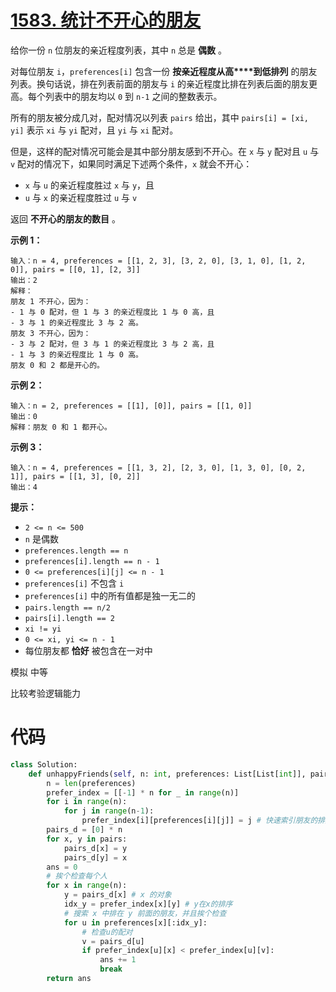 <!--
 * @Description: 
 * @Autor: Au3C2
 * @Date: 2021-08-14 11:38:29
 * @LastEditors: Au3C2
 * @LastEditTime: 2021-08-14 11:38:30
-->
# [1583. 统计不开心的朋友](https://leetcode-cn.com/problems/count-unhappy-friends/)

给你一份 `n` 位朋友的亲近程度列表，其中 `n` 总是 **偶数** 。

对每位朋友 `i`，`preferences[i]` 包含一份 **按亲近程度从高****到低排列** 的朋友列表。换句话说，排在列表前面的朋友与 `i` 的亲近程度比排在列表后面的朋友更高。每个列表中的朋友均以 `0` 到 `n-1` 之间的整数表示。

所有的朋友被分成几对，配对情况以列表 `pairs` 给出，其中 `pairs[i] = [xi, yi]` 表示 `xi` 与 `yi` 配对，且 `yi` 与 `xi` 配对。

但是，这样的配对情况可能会是其中部分朋友感到不开心。在 `x` 与 `y` 配对且 `u` 与 `v` 配对的情况下，如果同时满足下述两个条件，`x` 就会不开心：

-   `x` 与 `u` 的亲近程度胜过 `x` 与 `y`，且
-   `u` 与 `x` 的亲近程度胜过 `u` 与 `v`

返回 **不开心的朋友的数目** 。

 

**示例 1：**

```
输入：n = 4, preferences = [[1, 2, 3], [3, 2, 0], [3, 1, 0], [1, 2, 0]], pairs = [[0, 1], [2, 3]]
输出：2
解释：
朋友 1 不开心，因为：
- 1 与 0 配对，但 1 与 3 的亲近程度比 1 与 0 高，且
- 3 与 1 的亲近程度比 3 与 2 高。
朋友 3 不开心，因为：
- 3 与 2 配对，但 3 与 1 的亲近程度比 3 与 2 高，且
- 1 与 3 的亲近程度比 1 与 0 高。
朋友 0 和 2 都是开心的。
```

**示例 2：**

```
输入：n = 2, preferences = [[1], [0]], pairs = [[1, 0]]
输出：0
解释：朋友 0 和 1 都开心。
```

**示例 3：**

```
输入：n = 4, preferences = [[1, 3, 2], [2, 3, 0], [1, 3, 0], [0, 2, 1]], pairs = [[1, 3], [0, 2]]
输出：4
```

 

**提示：**

-   `2 <= n <= 500`
-   `n` 是偶数
-   `preferences.length == n`
-   `preferences[i].length == n - 1`
-   `0 <= preferences[i][j] <= n - 1`
-   `preferences[i]` 不包含 `i`
-   `preferences[i]` 中的所有值都是独一无二的
-   `pairs.length == n/2`
-   `pairs[i].length == 2`
-   `xi != yi`
-   `0 <= xi, yi <= n - 1`
-   每位朋友都 **恰好** 被包含在一对中

模拟 中等

比较考验逻辑能力

# 代码

```python
class Solution:
    def unhappyFriends(self, n: int, preferences: List[List[int]], pairs: List[List[int]]) -> int:
        n = len(preferences)
        prefer_index = [[-1] * n for _ in range(n)]
        for i in range(n):
            for j in range(n-1):
                prefer_index[i][preferences[i][j]] = j # 快速索引朋友的排序
        pairs_d = [0] * n
        for x, y in pairs:
            pairs_d[x] = y
            pairs_d[y] = x
        ans = 0
        # 挨个检查每个人
        for x in range(n):
            y = pairs_d[x] # x 的对象
            idx_y = prefer_index[x][y] # y在x的排序
            # 搜索 x 中排在 y 前面的朋友，并且挨个检查
            for u in preferences[x][:idx_y]:
                # 检查u的配对
                v = pairs_d[u]
                if prefer_index[u][x] < prefer_index[u][v]:
                    ans += 1
                    break
        return ans
```

